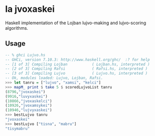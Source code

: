 # la jvoxaskei
Haskell implementation of the Lojban lujvo-making and lujvo-scoring algorithms.

## Usage

```haskell
-- % ghci Lujvo.hs
-- GHCi, version 7.10.3: http://www.haskell.org/ghc/  :? for help
-- [1 of 3] Compiling Lojban           ( Lojban.hs, interpreted )
-- [2 of 3] Compiling Rafsi            ( Rafsi.hs, interpreted )
-- [3 of 3] Compiling Lujvo            ( Lujvo.hs, interpreted )
-- Ok, modules loaded: Lujvo, Lojban, Rafsi.
>>> let tanru = ["lujvo", "xamsi", "kelci"]
>>> mapM_ print $ take 5 $ scoredLujvoList tanru
(8796,"jvoxaskei")
(9916,"luvyxaskei")
(10866,"jvoxaskelci")
(10926,"jvoxamsykei")
(10946,"lujvyxaskei")
>>> bestLujvo tanru
"jvoxaskei"
>>> bestLujvo ["tisna", "mabru"]
"tisymabru"
```
